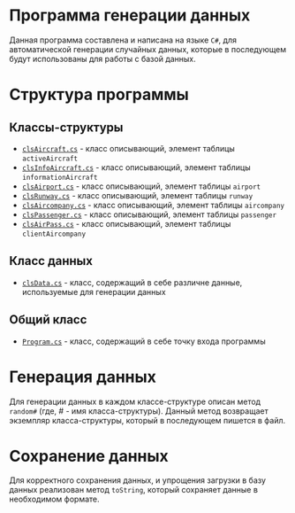 # Программа генерации данных
Данная программа составлена и написана на языке `C#`, для автоматической генерации случайных данных, которые в последующем будут использованы для работы с базой данных.

# Структура программы
## Классы-структуры
* [`clsAircraft.cs`](https://github.com/Black-Viking-63/EnterpriseDataBase/blob/main/Lab%20Work%20%231/programm/ConsoleApp2/ConsoleApp2/clsAircraft.cs) - класс описывающий, элемент таблицы `activeAircraft`
* [`clsInfoAircraft.cs`](https://github.com/Black-Viking-63/EnterpriseDataBase/blob/main/Lab%20Work%20%231/programm/ConsoleApp2/ConsoleApp2/clsInfoAircraft.cs) - класс описывающий, элемент таблицы `informationAircraft`
* [`clsAirport.cs`](https://github.com/Black-Viking-63/EnterpriseDataBase/blob/main/Lab%20Work%20%231/programm/ConsoleApp2/ConsoleApp2/clsAirport.cs) - класс описывающий, элемент таблицы `airport`
* [`clsRunway.cs`](https://github.com/Black-Viking-63/EnterpriseDataBase/blob/main/Lab%20Work%20%231/programm/ConsoleApp2/ConsoleApp2/clsRunway.cs) - класс описывающий, элемент таблицы `runway`
* [`clsAircompany.cs`](https://github.com/Black-Viking-63/EnterpriseDataBase/blob/main/Lab%20Work%20%231/programm/ConsoleApp2/ConsoleApp2/clsAircompany.cs) - класс описывающий, элемент таблицы `aircompany`
* [`clsPassenger.cs`](https://github.com/Black-Viking-63/EnterpriseDataBase/blob/main/Lab%20Work%20%231/programm/ConsoleApp2/ConsoleApp2/clsPassenger.cs) - класс описывающий, элемент таблицы `passenger`
* [`clsAirPass.cs`](https://github.com/Black-Viking-63/EnterpriseDataBase/blob/main/Lab%20Work%20%231/programm/ConsoleApp2/ConsoleApp2/clsAirPass.cs) - класс описывающий, элемент таблицы `clientAircompany`
## Класс данных
* [`clsData.cs`](https://github.com/Black-Viking-63/EnterpriseDataBase/blob/main/Lab%20Work%20%231/programm/ConsoleApp2/ConsoleApp2/clsData.cs) - класс, содержащий в себе различне данные, используемые для генерации данных
## Общий класс
* [`Program.cs`](https://github.com/Black-Viking-63/EnterpriseDataBase/blob/main/Lab%20Work%20%231/programm/ConsoleApp2/ConsoleApp2/Program.cs) - класс, содержащий в себе точку входа программы

# Генерация данных
Для генерации данных в каждом классе-структуре описан метод `random#` (где, # - имя класса-структуры). Данный метод возвращает экземпляр класса-структуры, который в последующем пишется в файл.

# Сохранение данных
Для корректного сохранения данных, и упрощения загрузки в базу данных реализован метод `toString`, который сохраняет данные в необходимом формате.
